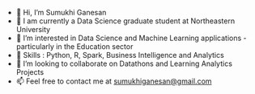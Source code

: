 - 👋 Hi, I’m Sumukhi Ganesan
- 🏫 I am currently a Data Science graduate student at Northeastern University
- 👀 I’m interested in Data Science and Machine Learning applications - particularly in the Education sector
- 🌱 Skills : Python, R, Spark, Business Intelligence and Analytics
- 💞️ I’m looking to collaborate on Datathons and Learning Analytics Projects
- 📫 Feel free to contact me at sumukhiganesan@gmail.com 

<!---
sumukhig/sumukhig is a ✨ special ✨ repository because its `README.md` (this file) appears on your GitHub profile.
You can click the Preview link to take a look at your changes.
--->
